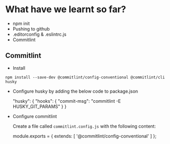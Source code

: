 # What have we learnt so far?

- npm init
- Pushing to github
- .editorconfig & .eslintrc.js
- Commitlint



## Commitlint

- Install

`npm install --save-dev @commitlint/config-conventional @commitlint/cli husky`

- Configure husky by adding the below code to package.json

    "husky": {
      "hooks": {
        "commit-msg": "commitlint -E HUSKY_GIT_PARAMS"
      }
    }

- Configure commitlint

  Create a file called `commitlint.config.js` with the following content:

    module.exports = { extends: [ '@commitlint/config-conventional' ] };